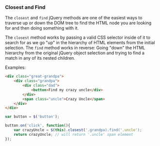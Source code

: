 ### Closest and Find

The `closest` and `find` jQuery methods are one of the easiest ways to traverse up or down the DOM tree to find the HTML node you are looking for and then doing something with it.

The `closest` method works by passing a valid CSS selector inside of it to search for as we go "up" in the hierarchy of HTML elements from the initial selection. The `find` method works in reverse: Going "down" the HTML hierarchy from the original jQuery object selection and trying to find a match in any of its nested children.

Examples:
~~~html
<div class="great-grandpa">
	<div class="grandpa">
		<div class="dad">
			<button>Find my crazy uncle</div>
		</div>
		<span class="uncle">Crazy Uncle</span>
	</div>
</div>
~~~

~~~js
var button = $('button');

button.on('click', function(){
	var crazyUncle = $(this).closest('.grandpa).find('.uncle');
	return crazyUncle; // will return '.uncle' span element
});
~~~



